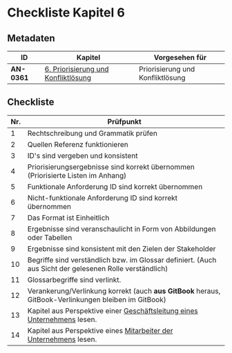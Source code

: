 # Checkliste Kapitel 6

## Metadaten
| ID | Kapitel | Vorgesehen für |
|---|---|---|
| <a name="AN-0361">**AN-0361**</a> | [6. Priorisierung und Konfliktlösung](../lastenheft/06.-priorisierung-und-konfliktloesung.md) | Priorisierung und Konfliktlösung |

## Checkliste
| Nr\. | Prüfpunkt |
|---|---|
|  1 | Rechtschreibung und Grammatik prüfen  |
|  2 | Quellen Referenz funktionieren |
|  3 | ID's sind vergeben und konsistent |
|  4 | Priorisierungsergebnisse sind korrekt übernommen (Priorisierte Listen im Anhang) |
|  5 | Funktionale Anforderung ID sind korrekt übernommen |
|  6 | Nicht-funktionale Anforderung ID sind korrekt übernommen |
|  7 |  Das Format ist Einheitlich |
|  8 | Ergebnisse sind veranschaulicht in Form von Abbildungen oder Tabellen |
|  9 | Ergebnisse sind konsistent mit den Zielen der Stakeholder |
| 10 | Begriffe sind verständlich bzw. im Glossar definiert. (Auch aus Sicht der gelesenen Rolle verständlich) |
| 11 | Glossarbegriffe sind verlinkt. |
| 12 | Verankerung/Verlinkung korrekt (auch **aus GitBook** heraus, GitBook-Verlinkungen bleiben im GitBook) |
| 13 | Kapitel aus Perspektive einer [Geschäftsleitung eines Unternehmens](rollen-des-perspektivenbasierten-lesens.md) lesen. |
| 14 | Kapitel aus Perspektive eines [Mitarbeiter der Unternehmens](rollen-des-perspektivenbasierten-lesens.md) lesen. |
